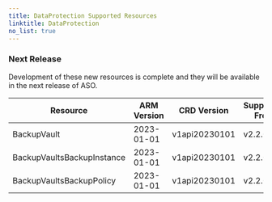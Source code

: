 ```yaml
---
title: DataProtection Supported Resources
linktitle: DataProtection
no_list: true
---
```


### Next Release

Development of these new resources is complete and they will be available in the next release of ASO.


| Resource                   | ARM Version | CRD Version   | Supported From | Sample |
|----------------------------|-------------|---------------|----------------|--------|
| BackupVault                | 2023-01-01  | v1api20230101 | v2.2.0         | -      |
| BackupVaultsBackupInstance | 2023-01-01  | v1api20230101 | v2.2.0         | -      |
| BackupVaultsBackupPolicy   | 2023-01-01  | v1api20230101 | v2.2.0         | -      |

